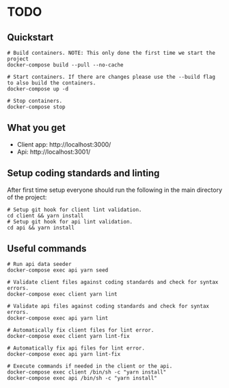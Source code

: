 # TODO

## Quickstart

```shell script
# Build containers. NOTE: This only done the first time we start the project
docker-compose build --pull --no-cache

# Start containers. If there are changes please use the --build flag to also build the containers.
docker-compose up -d

# Stop containers.
docker-compose stop
```

## What you get

-   Client app: http://localhost:3000/
-   Api: http://localhost:3001/

## Setup coding standards and linting

After first time setup everyone should run the following in the main directory of the project:

```shell script
# Setup git hook for client lint validation.
cd client && yarn install
# Setup git hook for api lint validation.
cd api && yarn install
```

## Useful commands

```shell script
# Run api data seeder
docker-compose exec api yarn seed
```

```shell script
# Validate client files against coding standards and check for syntax errors.
docker-compose exec client yarn lint
```

```shell script
# Validate api files against coding standards and check for syntax errors.
docker-compose exec api yarn lint
```

```shell script
# Automatically fix client files for lint error.
docker-compose exec client yarn lint-fix
```

```shell script
# Automatically fix api files for lint error.
docker-compose exec api yarn lint-fix
```

```shell script
# Execute commands if needed in the client or the api.
docker-compose exec client /bin/sh -c "yarn install"
docker-compose exec api /bin/sh -c "yarn install"
```